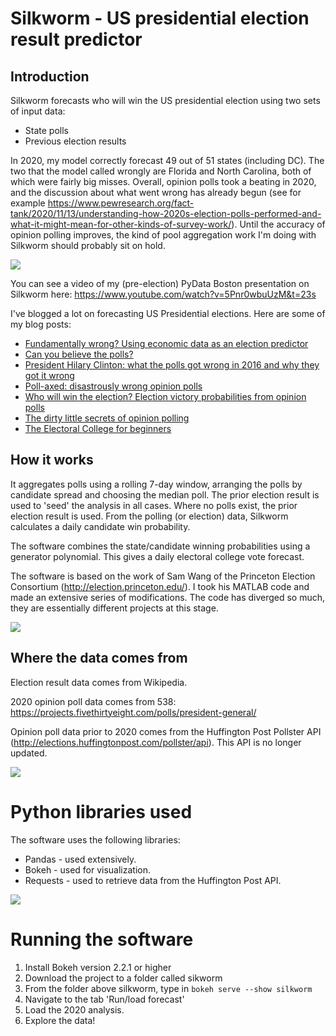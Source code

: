 # Silkworm - US presidential election result predictor

## Introduction

Silkworm forecasts who will win the US presidential election using two sets of input data:
* State polls
* Previous election results 

In 2020, my model correctly forecast 49 out of 51 states (including DC). The two that the model called wrongly are Florida and North Carolina, both of which were fairly big misses. Overall, opinion polls took a beating in 2020, and the discussion about what went wrong has already begun (see for example https://www.pewresearch.org/fact-tank/2020/11/13/understanding-how-2020s-election-polls-performed-and-what-it-might-mean-for-other-kinds-of-survey-work/). Until the accuracy of opinion polling improves, the kind of pool aggregation work I'm doing with Silkworm should probably sit on hold.

<img src="https://github.com/MikeWoodward/Silkworm/blob/master/documentation/Geography.png"/> 

You can see a video of my (pre-election) PyData Boston presentation on Silkworm here: https://www.youtube.com/watch?v=5Pnr0wbuUzM&t=23s

I've blogged a lot on forecasting US Presidential elections. Here are some of my blog posts:
* [Fundamentally wrong? Using economic data as an election predictor](https://blog.engora.com/2020/10/fundamentally-wrong-using-economic-data.html)
* [Can you believe the polls?](https://blog.engora.com/2020/09/can-you-believe-polls.html)
* [President Hilary Clinton: what the polls got wrong in 2016 and why they got it wrong](https://blog.engora.com/2020/08/president-hilary-clinton-what-polls-got.html)
* [Poll-axed: disastrously wrong opinion polls](https://blog.engora.com/2020/08/poll-axed-disastrously-wrong-opinion.html)
* [Who will win the election? Election victory probabilities from opinion polls](https://blog.engora.com/2020/08/who-will-win-election-election-victory.html)
* [The dirty little secrets of opinion polling](https://blog.engora.com/2020/08/the-dirty-little-secrets-of-opinion.html)
* [The Electoral College for beginners](https://blog.engora.com/2020/07/the-electoral-college-for-beginners.html)

## How it works

It aggregates polls using a rolling 7-day window, arranging the polls by candidate spread and choosing the median poll. The prior election result is used to 'seed' the analysis in all cases. Where no polls exist, the prior election result is used. From the polling (or election) data, Silkworm calculates a daily candidate win probability.

The software combines the state/candidate winning probabilities using a generator polynomial. This gives a daily electoral college vote forecast.

The software is based on the work of Sam Wang of the Princeton Election Consortium (http://election.princeton.edu/). I took his MATLAB code and made an extensive series of modifications. The code has diverged so much, they are essentially different projects at this stage.

<img src="https://github.com/MikeWoodward/Silkworm/blob/master/documentation/State.png"/>

## Where the data comes from

Election result data comes from Wikipedia.

2020 opinion poll data comes from 538: https://projects.fivethirtyeight.com/polls/president-general/

Opinion poll data prior to 2020 comes from the Huffington Post Pollster API (http://elections.huffingtonpost.com/pollster/api). This API is no longer updated.

<img src="https://github.com/MikeWoodward/Silkworm/blob/master/documentation/PollViewer.png"/>

# Python libraries used

The software uses the following libraries:
* Pandas - used extensively.
* Bokeh - used for visualization.
* Requests - used to retrieve data from the Huffington Post API.

<img src="https://github.com/MikeWoodward/Silkworm/blob/master/documentation/VotesDistribution.png"/>

# Running the software

1. Install Bokeh version 2.2.1 or higher
2. Download the project to a folder called sikworm
3. From the folder above silkworm, type in `bokeh serve --show silkworm`
4. Navigate to the tab 'Run/load forecast'
5. Load the 2020 analysis.
6. Explore the data!

